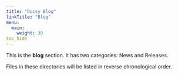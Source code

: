 ```yaml
---
title: "Docsy Blog"
linkTitle: "Blog"
menu:
  main:
    weight: 30
toc_hide
---
```



This is the **blog** section. It has two categories: News and Releases.

Files in these directories will be listed in reverse chronological order.

